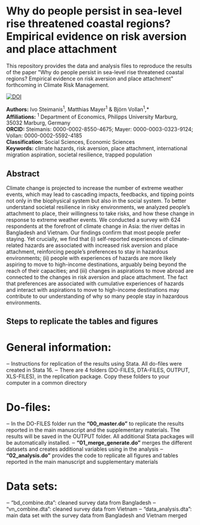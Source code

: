 # Why do people persist in sea-level rise threatened coastal regions? Empirical evidence on risk aversion and place attachment
This repository provides the data and analysis files to reproduce the results of the paper "Why do people persist in sea-level rise threatened coastal regions? Empirical evidence on risk aversion and place attachment" forthcoming in Climate Risk Management.

[![DOI](https://zenodo.org/badge/276100189.svg)](https://zenodo.org/badge/latestdoi/276100189)

__Authors:__ Ivo Steimanis<sup>1</sup>, Matthias Mayer<sup>1</sup> & Björn Vollan<sup>1</sup>,* <br>
__Affiliations:__ <sup>1</sup> Department of Economics, Philipps University Marburg, 35032 Marburg, Germany <br>
__ORCID:__  Steimanis: 0000-0002-8550-4675; Mayer: 0000-0003-0323-9124; Vollan: 0000-0002-5592-4185 <br>
__Classification:__ Social Sciences, Economic Sciences <br>
__Keywords:__ climate hazards, risk aversion, place attachment, international migration aspiration, societal resilience, trapped population <br>


## Abstract
Climate change is projected to increase the number of extreme weather events, which may lead to cascading impacts, feedbacks, and tipping points not only in the biophysical system but also in the social system. To better understand societal resilience in risky environments, we analyzed people’s attachment to place, their willingness to take risks, and how these change in response to extreme weather events. We conducted a survey with 624 respondents at the forefront of climate change in Asia: the river deltas in Bangladesh and Vietnam. Our findings confirm that most people prefer staying. Yet crucially, we find that (i) self-reported experiences of climate-related hazards are associated with increased risk aversion and place attachment, reinforcing people’s preferences to stay in hazardous environments; (ii) people with experiences of hazards are more likely aspiring to move to high-income destinations, arguably being beyond the reach of their capacities; and (iii) changes in aspirations to move abroad are connected to the changes in risk aversion and place attachment. The fact that preferences are associated with cumulative experiences of hazards and interact with aspirations to move to high-income destinations may contribute to our understanding of why so many people stay in hazardous environments.

## Steps to replicate the tables and figures 
# General information:
‒	Instructions for replication of the results using Stata. All do-files were created in Stata 16.
‒	There are 4 folders (DO-FILES, DTA-FILES, OUTPUT, XLS-FILES), in the replication package. Copy these folders to your computer in a common directory

# Do-files:
‒	In the DO-FILES folder run the __“00_master.do”__ to replicate the results reported in the main manuscript and the supplementary materials. The results will be saved in the OUTPUT folder. All additional Stata packages will be automatically installed.
‒	__“01_merge_generate.do”__ merges the different datasets and creates additional variables using in the analysis
‒	__“02_analysis.do”__ provides the code to replicate all figures and tables reported in the main manuscript and supplementary materials

# Data sets:
‒	“bd_combine.dta”: cleaned survey data from Bangladesh
‒	“vn_combine.dta”: cleaned survey data from Vietnam
‒	“data_analysis.dta”: main data set with the survey data from Bangladesh and Vietnam merged


